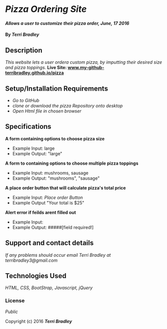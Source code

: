 # _Pizza Ordering Site_

#### _Allows a user to customize their pizza order, June, 17 2016_

#### By _**Terri Bradley**_

## Description

_This website lets a user ordera custom pizza, by imputting their desired size and pizza toppings._
**Live Site: www.my-github-terribradley.github.io/pizza**

## Setup/Installation Requirements

* _Go to GitHub_
* _clone or download the pizza Repository onto desktop_
* _Open Html file in chosen browser_

## Specifications

**A form containing options to choose pizza size**

* Example Input: large
* Example Output: "large"

**A form to containing options to choose multiple pizza toppings**

* Example Input: mushrooms, sausage
* Example Output: "mushrooms", "sausage"

**A place order button that will calculate pizza's total price**

* Example Input: *Place order Button*
* Example Output "Your total is $25"

**Alert error if feilds arent filled out**

* Example Input:
* Example Output: #####[field required!]


## Support and contact details

_If any problems should occur email Terri Bradley at terribradley3@gmail.com_

## Technologies Used

_HTML, CSS, BootStrap, Javascript, jQuery_

### License

*Public*

Copyright (c) 2016 **_Terri Bradley_**
